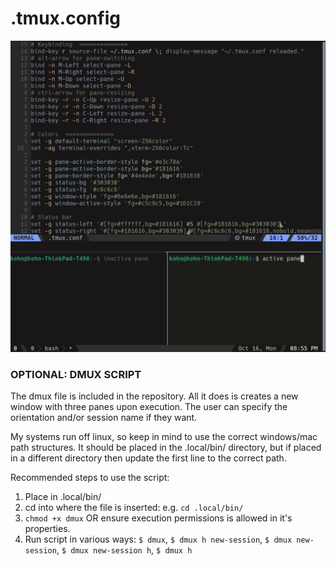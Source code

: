 # .tmux.config

![tmux img](./Screenshot-20231016205649-1060x1048.png)

### OPTIONAL: DMUX SCRIPT
The dmux file is included in the repository.  All it does is creates a new window with three panes upon execution.  The user can specify the orientation and/or session name if they want.

My systems run off linux, so keep in mind to use the correct windows/mac path structures.
It should be placed in the .local/bin/ directory, but if placed in a different directory then update the first line to the correct path.

Recommended steps to use the script:
1. Place in .local/bin/
2. cd into where the file is inserted: e.g. ```cd .local/bin/```
3. ```chmod +x dmux``` OR ensure execution permissions is allowed in it's properties.
4. Run script in various ways:
```$ dmux```, ```$ dmux h new-session```, ```$ dmux new-session```, ```$ dmux new-session h```, ```$ dmux h```
